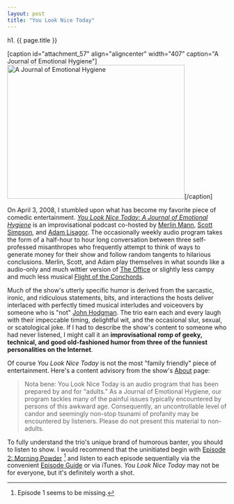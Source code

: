 ```yaml
---
layout: post
title: "You Look Nice Today"
---
```


h1. {{ page.title }}

[caption id="attachment_57" align="aligncenter" width="407" caption="A Journal of Emotional Hygiene"]<img src="http://matthewbischoff.com/wp-content/uploads/2008/12/youlooknicetoday.jpg" alt="A Journal of Emotional Hygiene" title="You Look Nice Today" width="407" height="307" class="size-full wp-image-57" />[/caption]

On April 3, 2008, I stumbled upon what has become my favorite piece of comedic entertainment. [_You Look Nice Today: A Journal of Emotional Hygiene_](http://youlooknicetoday.com "You Look Nice Today") is an improvisational podcast co-hosted by [Merlin Mann](http://merlinmann.com "Merlin Mann"), [Scott Simpson](http://twitter.com/scottsimpson "Scott Simpson"), and [Adam Lisagor](http://twitter.com/lonelysandwich/ "Adam Lisagor"). The occasionally weekly audio program takes the form of a half-hour to hour long conversation between three self-professed misanthropes who frequently attempt to think of ways to generate money for their show and follow random tangents to hilarious conclusions. Merlin, Scott, and Adam play themselves in what sounds like a audio-only and much wittier version of <a href="http://en.wikipedia.org/wiki/The_Office_(U.S._TV_series)">The Office</a> or slightly less campy and much less musical [Flight of the Conchords](http://en.wikipedia.org/wiki/Flight_of_the_Conchords "Flight of the Conchords").

Much of the show's utterly specific humor is derived from the sarcastic, ironic, and ridiculous statements, bits, and interactions the hosts deliver interlaced with perfectly timed musical interludes and voiceovers by someone who is "not" [John Hodgman](http://en.wikipedia.org/wiki/John_Hodgman "John Hodgman"). The trio earn each and every laugh with their impeccable timing, delightful wit, and the occasional slur, sexual, or scatological joke. If I had to describe the show's content to someone who had never listened, I might call it an **improvisational romp of geeky, technical, and good old-fashioned humor from three of the funniest personalities on the Internet**.

Of course _You Look Nice Today_ is not the most "family friendly" piece of entertainment. Here's a content advisory from the show's [About](http://youlooknicetoday.com/about "About You Look Nice Today") page:

> Nota bene: You Look Nice Today is an audio program that has been prepared by and for “adults.” As a Journal of Emotional Hygiene, our program tackles many of the painful issues typically encountered by persons of this awkward age. Consequently, an uncontrollable level of candor and seemingly non-stop tsunami of profanity may be encountered by listeners. Please do not present this material to non-adults.

To fully understand the trio's unique brand of humorous banter, you should to listen to show. I would recommend that the uninitiated begin with [Episode 2: Morning Powder](http://youlooknicetoday.com/episode/ep-2-morning-powder "Episode 2: Morning Powder") [^1] and listen to each episode sequentially via the convenient [Episode Guide](http://youlooknicetoday.com/episode-guide "Episode Guide") or via iTunes. _You Look Nice Today_ may not be for everyone, but it's definitely worth a shot.</p>


[^1]: Episode 1 seems to be missing.